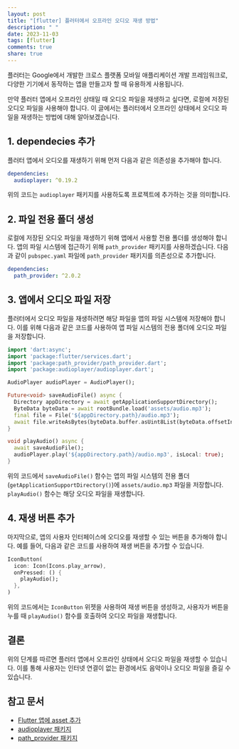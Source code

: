 ```yaml
---
layout: post
title: "[flutter] 플러터에서 오프라인 오디오 재생 방법"
description: " "
date: 2023-11-03
tags: [flutter]
comments: true
share: true
---
```


플러터는 Google에서 개발한 크로스 플랫폼 모바일 애플리케이션 개발 프레임워크로, 다양한 기기에서 동작하는 앱을 만들고자 할 때 유용하게 사용됩니다.

만약 플러터 앱에서 오프라인 상태일 때 오디오 파일을 재생하고 싶다면, 로컬에 저장된 오디오 파일을 사용해야 합니다. 이 글에서는 플러터에서 오프라인 상태에서 오디오 파일을 재생하는 방법에 대해 알아보겠습니다.

## 1. dependecies 추가

플러터 앱에서 오디오를 재생하기 위해 먼저 다음과 같은 의존성을 추가해야 합니다.

```yaml
dependencies:
  audioplayer: ^0.19.2
```

위의 코드는 `audioplayer` 패키지를 사용하도록 프로젝트에 추가하는 것을 의미합니다.

## 2. 파일 전용 폴더 생성

로컬에 저장된 오디오 파일을 재생하기 위해 앱에서 사용할 전용 폴더를 생성해야 합니다. 앱의 파일 시스템에 접근하기 위해 `path_provider` 패키지를 사용하겠습니다. 다음과 같이 `pubspec.yaml` 파일에 `path_provider` 패키지를 의존성으로 추가합니다.

```yaml
dependencies:
  path_provider: ^2.0.2
```

## 3. 앱에서 오디오 파일 저장

플러터에서 오디오 파일을 재생하려면 해당 파일을 앱의 파일 시스템에 저장해야 합니다. 이를 위해 다음과 같은 코드를 사용하여 앱 파일 시스템의 전용 폴더에 오디오 파일을 저장합니다.

```dart
import 'dart:async';
import 'package:flutter/services.dart';
import 'package:path_provider/path_provider.dart';
import 'package:audioplayer/audioplayer.dart';

AudioPlayer audioPlayer = AudioPlayer();

Future<void> saveAudioFile() async {
  Directory appDirectory = await getApplicationSupportDirectory();
  ByteData byteData = await rootBundle.load('assets/audio.mp3');
  final file = File('${appDirectory.path}/audio.mp3');
  await file.writeAsBytes(byteData.buffer.asUint8List(byteData.offsetInBytes, byteData.lengthInBytes));
}

void playAudio() async {
  await saveAudioFile();
  audioPlayer.play('${appDirectory.path}/audio.mp3', isLocal: true);
}
```

위의 코드에서 `saveAudioFile()` 함수는 앱의 파일 시스템의 전용 폴더(`getApplicationSupportDirectory()`)에 `assets/audio.mp3` 파일을 저장합니다. `playAudio()` 함수는 해당 오디오 파일을 재생합니다.

## 4. 재생 버튼 추가

마지막으로, 앱의 사용자 인터페이스에 오디오를 재생할 수 있는 버튼을 추가해야 합니다. 예를 들어, 다음과 같은 코드를 사용하여 재생 버튼을 추가할 수 있습니다.

```dart
IconButton(
  icon: Icon(Icons.play_arrow),
  onPressed: () {
    playAudio();
  },
)
```

위의 코드에서는 `IconButton` 위젯을 사용하여 재생 버튼을 생성하고, 사용자가 버튼을 누를 때 `playAudio()` 함수를 호출하여 오디오 파일을 재생합니다.

## 결론

위의 단계를 따르면 플러터 앱에서 오프라인 상태에서 오디오 파일을 재생할 수 있습니다. 이를 통해 사용자는 인터넷 연결이 없는 환경에서도 음악이나 오디오 파일을 즐길 수 있습니다.

## 참고 문서

- [Flutter 앱에 asset 추가](https://flutter.dev/docs/development/ui/assets-and-images#loading-text-assets)
- [audioplayer 패키지](https://pub.dev/packages/audioplayer)
- [path_provider 패키지](https://pub.dev/packages/path_provider)